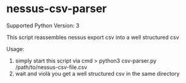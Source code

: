 # nessus-csv-parser
Supported Python Version: 3

This script reassembles nessus export csv  into a well structured csv

Usage: 
1) simply start this script via cmd  > python3 csv-parser.py /path/to/nessus-csv-file.csv
2) wait and violà you get a well structured csv in the same directory
